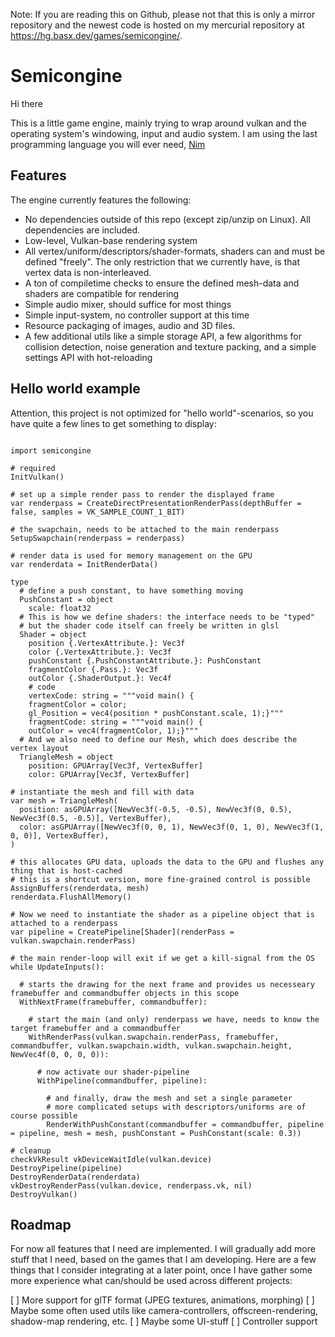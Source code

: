 Note: If you are reading this on Github, please not that this is only a mirror
repository and the newest code is hosted on my mercurial repository at
https://hg.basx.dev/games/semicongine/.

# Semicongine

Hi there

This is a little game engine, mainly trying to wrap around vulkan and the
operating system's windowing, input and audio system. I am using the last
programming language you will ever need, [Nim](https://nim-lang.org/)

## Features

The engine currently features the following:

- No dependencies outside of this repo (except zip/unzip on Linux). All
  dependencies are included.
- Low-level, Vulkan-base rendering system
- All vertex/uniform/descriptors/shader-formats, shaders can and must be
  defined "freely". The only restriction that we currently have, is that vertex
  data is non-interleaved.
- A ton of compiletime checks to ensure the defined mesh-data and shaders are
  compatible for rendering
- Simple audio mixer, should suffice for most things
- Simple input-system, no controller support at this time
- Resource packaging of images, audio and 3D files.
- A few additional utils like a simple storage API, a few algorithms for
  collision detection, noise generation and texture packing, and a simple
  settings API with hot-reloading

## Hello world example

Attention, this project is not optimized for "hello world"-scenarios, so you
have quite a few lines to get something to display:

```

import semicongine

# required
InitVulkan()

# set up a simple render pass to render the displayed frame
var renderpass = CreateDirectPresentationRenderPass(depthBuffer = false, samples = VK_SAMPLE_COUNT_1_BIT)

# the swapchain, needs to be attached to the main renderpass
SetupSwapchain(renderpass = renderpass)

# render data is used for memory management on the GPU
var renderdata = InitRenderData()

type
  # define a push constant, to have something moving
  PushConstant = object
    scale: float32
  # This is how we define shaders: the interface needs to be "typed"
  # but the shader code itself can freely be written in glsl
  Shader = object
    position {.VertexAttribute.}: Vec3f
    color {.VertexAttribute.}: Vec3f
    pushConstant {.PushConstantAttribute.}: PushConstant
    fragmentColor {.Pass.}: Vec3f
    outColor {.ShaderOutput.}: Vec4f
    # code
    vertexCode: string = """void main() {
    fragmentColor = color;
    gl_Position = vec4(position * pushConstant.scale, 1);}"""
    fragmentCode: string = """void main() {
    outColor = vec4(fragmentColor, 1);}"""
  # And we also need to define our Mesh, which does describe the vertex layout
  TriangleMesh = object
    position: GPUArray[Vec3f, VertexBuffer]
    color: GPUArray[Vec3f, VertexBuffer]

# instantiate the mesh and fill with data
var mesh = TriangleMesh(
  position: asGPUArray([NewVec3f(-0.5, -0.5), NewVec3f(0, 0.5), NewVec3f(0.5, -0.5)], VertexBuffer),
  color: asGPUArray([NewVec3f(0, 0, 1), NewVec3f(0, 1, 0), NewVec3f(1, 0, 0)], VertexBuffer),
)

# this allocates GPU data, uploads the data to the GPU and flushes any thing that is host-cached
# this is a shortcut version, more fine-grained control is possible
AssignBuffers(renderdata, mesh)
renderdata.FlushAllMemory()

# Now we need to instantiate the shader as a pipeline object that is attached to a renderpass
var pipeline = CreatePipeline[Shader](renderPass = vulkan.swapchain.renderPass)

# the main render-loop will exit if we get a kill-signal from the OS
while UpdateInputs():

  # starts the drawing for the next frame and provides us necesseary framebuffer and commandbuffer objects in this scope
  WithNextFrame(framebuffer, commandbuffer):

    # start the main (and only) renderpass we have, needs to know the target framebuffer and a commandbuffer
    WithRenderPass(vulkan.swapchain.renderPass, framebuffer, commandbuffer, vulkan.swapchain.width, vulkan.swapchain.height, NewVec4f(0, 0, 0, 0)):

      # now activate our shader-pipeline
      WithPipeline(commandbuffer, pipeline):

        # and finally, draw the mesh and set a single parameter
        # more complicated setups with descriptors/uniforms are of course possible
        RenderWithPushConstant(commandbuffer = commandbuffer, pipeline = pipeline, mesh = mesh, pushConstant = PushConstant(scale: 0.3))

# cleanup
checkVkResult vkDeviceWaitIdle(vulkan.device)
DestroyPipeline(pipeline)
DestroyRenderData(renderdata)
vkDestroyRenderPass(vulkan.device, renderpass.vk, nil)
DestroyVulkan()

```

## Roadmap

For now all features that I need are implemented. I will gradually add more
stuff that I need, based on the games that I am developing. Here are a few
things that I consider integrating at a later point, once I have gather some
more experience what can/should be used across different projects:

[ ] More support for glTF format (JPEG textures, animations, morphing)
[ ] Maybe some often used utils like camera-controllers, offscreen-rendering, shadow-map rendering, etc.
[ ] Maybe some UI-stuff
[ ] Controller support
